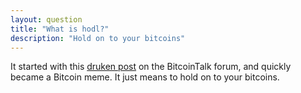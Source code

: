 ```yaml
---
layout: question
title: "What is hodl?"
description: "Hold on to your bitcoins"
---
```

It started with this [druken post](https://bitcointalk.org/index.php?topic=375643.0) on the BitcoinTalk forum, and quickly became a Bitcoin meme. It just means to hold on to your bitcoins.
